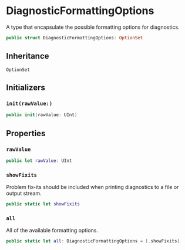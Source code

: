 # DiagnosticFormattingOptions

A type that encapsulate the possible formatting options for diagnostics.

``` swift
public struct DiagnosticFormattingOptions: OptionSet 
```

## Inheritance

`OptionSet`

## Initializers

### `init(rawValue:)`

``` swift
public init(rawValue: UInt) 
```

## Properties

### `rawValue`

``` swift
public let rawValue: UInt
```

### `showFixits`

Problem fix-its should be included when printing diagnostics to a file or output stream.

``` swift
public static let showFixits 
```

### `all`

All of the available formatting options.

``` swift
public static let all: DiagnosticFormattingOptions = [.showFixits]
```

